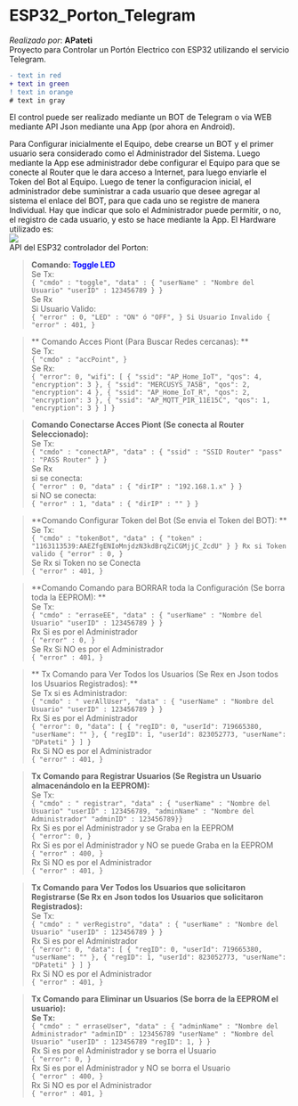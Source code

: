# ESP32_Porton_Telegram
*Realizado por*: **APateti**<br>
Proyecto para Controlar un Portón Electrico con ESP32 utilizando el servicio Telegram.
```diff
- text in red
+ text in green
! text in orange
# text in gray
```
El control puede ser realizado mediante un BOT de Telegram o via WEB mediante API Json mediante una App (por ahora en Android).

Para Configurar inicialmente el Equipo, debe crearse un BOT y el primer usuario sera considerado como el Administrador del Sistema. Luego mediante la App ese administrador debe configurar el Equipo para que se conecte al Router que le dara acceso a Internet, para luego enviarle el Token del Bot al Equipo. Luego de tener la configuracion inicial, el administrador debe suministrar a cada usuario que desee agregar al sistema el enlace del BOT, para que cada uno se registre de manera Individual. Hay que indicar que solo el Administrador puede permitir, o no, el registro de cada usuario, y esto se hace mediante la App.
El Hardware utilizado es:<br>
<img src="https://user-images.githubusercontent.com/50499248/113430498-4b2d9780-93a8-11eb-92f9-6c06a9d8ed46.jpg"><br>
API del ESP32 controlador del Porton:
> **Comando: <span style="color:blue">Toggle LED</span>**<br>
Se Tx:<br>
`{ "cmdo" : "toggle", "data" : { "userName" : "Nombre del Usuario" "userID" : 123456789 } }`<br>
Se Rx<br>
Si Usuario Valido:<br>
`{ "error" : 0, "LED" : "ON" ó "OFF", } Si Usuario Invalido { "error" : 401, }`<br>

>** Comando  Acces Piont (Para Buscar Redes cercanas): **<br>
Se Tx:<br>
`{ "cmdo" : "accPoint", } `<br>
Se Rx:<br>
`{ "error": 0, "wifi": [ { "ssid": "AP_Home_IoT", "qos": 4, "encryption": 3 }, { "ssid": "MERCUSYS_7A5B", "qos": 2, "encryption": 4 }, { "ssid": "AP_Home_IoT_R", "qos": 2, "encryption": 3 }, { "ssid": "AP_MQTT_PIR_11E15C", "qos": 1, "encryption": 3 } ] } `<br>

> **Comando Conectarse Acces Piont (Se conecta al Router Seleccionado):**<br>
Se Tx:<br>
`{ "cmdo" : "conectAP", "data" : { "ssid" : "SSID Router" "pass" : "PASS Router" } }`<br>
Se Rx <br>
si se conecta: <br>
`{ "error" : 0, "data" : { "dirIP" : "192.168.1.x" } }`<br>
si NO se conecta: <br>
`{ "error" : 1, "data" : { "dirIP" : "" } }`<br>

> **Comando Configurar Token del Bot (Se envia el Token del BOT): **<br>
Se Tx:<br>
`{ "cmdo" : "tokenBot", "data" : { "token" : "1163113539:AAEZfgENIoMnjdzN3kdBrqZiCGMjjC_ZcdU" } } Rx si Token valido { "error" : 0, }`<br>
Se Rx si Token no se Conecta<br>
`{ "error" : 401, }`<br>

> **Comando Comando para BORRAR toda la Configuración (Se borra toda la EEPROM): **<br>
Se Tx:<br>
`{ "cmdo" : "erraseEE", "data" : { "userName" : "Nombre del Usuario" "userID" : 123456789 } }`<br>
Rx Si es por el Administrador <br>
`{ "error" : 0, }`<br>
Se Rx Si NO es por el Administrador <br>
`{ "error" : 401, } `<br>

>** Tx Comando para Ver Todos los Usuarios (Se Rex en Json todos los Usuarios Registrados): **<br>
Se Tx si es Administrador:<br>
`{ "cmdo" : " verAllUser", "data" : { "userName" : "Nombre del Usuario" "userID" : 123456789 } } `<br>
Rx Si es por el Administrador <br>
`{ "error": 0, "data": [ { "regID": 0, "userId": 719665380, "userName": "" }, { "regID": 1, "userId": 823052773, "userName": "DPateti" } ] }`<br>
Rx Si NO es por el Administrador<br>
`{ "error" : 401, }`<br>

> **Tx Comando para Registrar Usuarios (Se Registra un Usuario almacenándolo en la EEPROM):** <br>
Se Tx:<br>
`{ "cmdo" : " registrar", "data" : { "userName" : "Nombre del Usuario" "userID" : 123456789, "adminName" : "Nombre del Administrador" "adminID" : 123456789}}`<br>
Rx Si es por el Administrador y se Graba en la EEPROM <br>
`{ "error": 0, }`<br>
Rx Si es por el Administrador y NO se puede Graba en la EEPROM<br>
`{ "error" : 400, }`<br>
Rx Si NO es por el Administrador<br>
`{ "error" : 401, }`<br>

> **Tx Comando para Ver Todos los Usuarios que solicitaron Registrarse (Se Rx en Json todos los Usuarios que solicitaron Registrados):**<br>
Se Tx:<br>
`{ "cmdo" : " verRegistro", "data" : { "userName" : "Nombre del Usuario" "userID" : 123456789 } }`<br>
Rx Si es por el Administrador<br>
`{ "error": 0, "data": [ { "regID": 0, "userId": 719665380, "userName": "" }, { "regID": 1, "userId": 823052773, "userName": "DPateti" } ] }`<br>
Rx Si NO es por el Administrador<br>
`{ "error" : 401, }`<br>

> **Tx Comando para Eliminar un Usuarios (Se borra de la EEPROM el usuario):<br>
Se Tx:**<br>
`{ "cmdo" : " erraseUser", "data" : { "adminName" : "Nombre del Administrador" "adminID" : 123456789 "userName" : "Nombre del Usuario" "userID" : 123456789 "regID": 1, } }`<br>
Rx Si es por el Administrador y se borra el Usuario<br>
`{ "error": 0, }`<br>
Rx Si es por el Administrador y NO se borra el Usuario<br>
`{ "error" : 400, }`<br>
Rx Si NO es por el Administrador<br>
`{ "error" : 401, }`<br>
